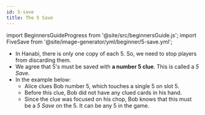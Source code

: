 ```yaml
---
id: 5-save
title: The 5 Save
---
```


import BeginnersGuideProgress from '@site/src/beginnersGuide.js';
import FiveSave from '@site/image-generator/yml/beginner/5-save.yml';

<BeginnersGuideProgress id="5-save" />

- In Hanabi, there is only one copy of each 5. So, we need to stop players from discarding them.
- We agree that 5's must be saved with **a number 5 clue**. This is called a _5 Save_.
- In the example below:
  - Alice clues Bob number 5, which touches a single 5 on slot 5.
  - Before this clue, Bob did not have any clued cards in his hand.
  - Since the clue was focused on his chop, Bob knows that this must be a _5 Save_ on the 5. It can be any 5 in the game.

<FiveSave />
